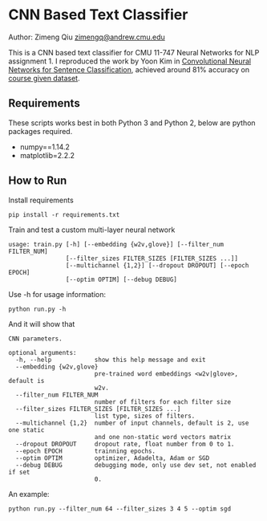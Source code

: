 # CNN Based Text Classifier

Author: Zimeng Qiu <zimengq@andrew.cmu.edu>

This is a CNN based text classifier for CMU 11-747 Neural Networks for NLP assignment 1. I reproduced the work by Yoon Kim in [Convolutional Neural Networks for Sentence Classification](https://www.aclweb.org/anthology/D14-1181), achieved around 81% accuracy on [course given dataset](http://phontron.com/class/nn4nlp2019/assignments.html).

## Requirements

These scripts works best in both Python 3 and Python 2, below are python packages required.

- numpy==1.14.2
- matplotlib=2.2.2

## How to Run

Install requirements

```
pip install -r requirements.txt
```

Train and test a custom multi-layer neural network

```
usage: train.py [-h] [--embedding {w2v,glove}] [--filter_num FILTER_NUM]
                [--filter_sizes FILTER_SIZES [FILTER_SIZES ...]]
                [--multichannel {1,2}] [--dropout DROPOUT] [--epoch EPOCH]
                [--optim OPTIM] [--debug DEBUG]
```

Use -h for usage information:

```
python run.py -h
```

And it will show that

```
CNN parameters.

optional arguments:
  -h, --help            show this help message and exit
  --embedding {w2v,glove}
                        pre-trained word embeddings <w2v|glove>, default is
                        w2v.
  --filter_num FILTER_NUM
                        number of filters for each filter size
  --filter_sizes FILTER_SIZES [FILTER_SIZES ...]
                        list type, sizes of filters.
  --multichannel {1,2}  number of input channels, default is 2, use one static
                        and one non-static word vectors matrix
  --dropout DROPOUT     dropout rate, float number from 0 to 1.
  --epoch EPOCH         trainning epochs.
  --optim OPTIM         optimizer, Adadelta, Adam or SGD
  --debug DEBUG         debugging mode, only use dev set, not enabled if set
                        0.

```

An example:

```
python run.py --filter_num 64 --filter_sizes 3 4 5 --optim sgd
```
